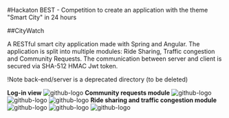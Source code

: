 #Hackaton BEST - Competition to create an application with the theme "Smart City" in 24 hours

##CityWatch

A RESTful smart city application made with Spring and Angular. The application is split into multiple modules: Ride Sharing, Traffic congestion and Community Requests.
The communication between server and client is secured via SHA-512 HMAC Jwt token.

!Note back-end/server is a deprecated directory (to be deleted)

**Log-in view**
![github-logo](https://user-images.githubusercontent.com/32932628/76576116-db611c00-64c9-11ea-8692-06129752f1e1.png)
**Community requests module**
![github-logo](https://user-images.githubusercontent.com/32932628/76576121-dd2adf80-64c9-11ea-83f4-a200f09af750.png)
![github-logo](https://user-images.githubusercontent.com/32932628/76576127-de5c0c80-64c9-11ea-97ff-ac30a69d6c5a.png)
![github-logo](https://user-images.githubusercontent.com/32932628/76576129-def4a300-64c9-11ea-80e7-764ecd833202.png)
**Ride sharing and traffic congestion module**
![github-logo](https://user-images.githubusercontent.com/32932628/76576131-def4a300-64c9-11ea-96a8-ffed3793b663.png)
![github-logo](https://user-images.githubusercontent.com/32932628/76576133-df8d3980-64c9-11ea-85d5-d2da25790357.png)
![github-logo](https://user-images.githubusercontent.com/32932628/76576136-e025d000-64c9-11ea-90da-1727a1dc5137.png)






